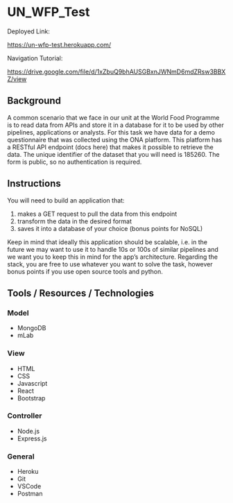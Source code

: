 # UN_WFP_Test

Deployed Link:

https://un-wfp-test.herokuapp.com/

Navigation Tutorial:

https://drive.google.com/file/d/1xZbuQ9bhAUSGBxnJWNmD6mdZRsw3BBXZ/view

## Background
A common scenario that we face in our unit at the World Food Programme is to read data
from APIs and store it in a database for it to be used by other pipelines, applications or
analysts. For this task we have data for a demo questionnaire that was collected using the
ONA platform. This platform has a RESTful API endpoint (docs here) that makes it possible to
retrieve the data. The unique identifier of the dataset that you will need is 185260. The form
is public, so no authentication is required. 

## Instructions
You will need to build an application that:
1. makes a GET request to pull the data from this endpoint
2. transform the data in the desired format
3. saves it into a database of your choice (bonus points for NoSQL)

Keep in mind that ideally this application should be scalable, i.e. in the future we may want
to use it to handle 10s or 100s of similar pipelines and we want you to keep this in mind for
the app’s architecture. Regarding the stack, you are free to use whatever you want to solve the task, however
bonus points if you use open source tools and python.

## Tools / Resources / Technologies
### Model
* MongoDB
* mLab

### View
* HTML
* CSS
* Javascript
* React
* Bootstrap

### Controller
* Node.js
* Express.js

### General
* Heroku
* Git
* VSCode
* Postman

